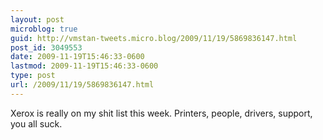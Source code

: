 ```yaml
---
layout: post
microblog: true
guid: http://vmstan-tweets.micro.blog/2009/11/19/5869836147.html
post_id: 3049553
date: 2009-11-19T15:46:33-0600
lastmod: 2009-11-19T15:46:33-0600
type: post
url: /2009/11/19/5869836147.html
---
```

Xerox is really on my shit list this week. Printers, people, drivers, support, you all suck.
